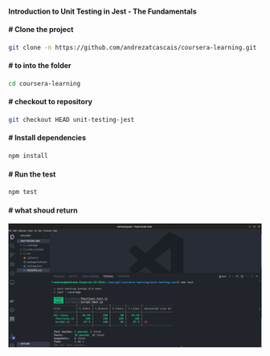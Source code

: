 #### Introduction to Unit Testing in Jest - The Fundamentals


#### # Clone the project
```sh
git clone -n https://github.com/andrezatcascais/coursera-learning.git
```
#### # to into the folder
```sh
cd coursera-learning
```
#### # checkout to repository
```sh
git checkout HEAD unit-testing-jest
```

#### # Install dependencies
```sh
npm install
```
#### # Run the test
```sh
npm test
```
#### # what shoud return

![1684033013192](image/README/1684033013192.png)
